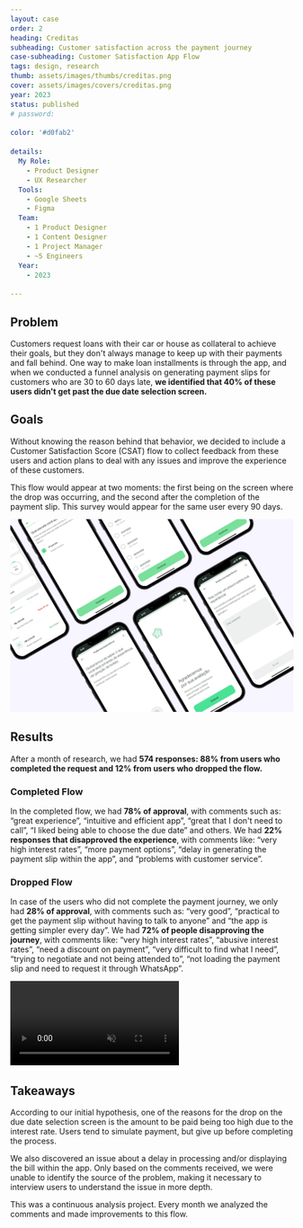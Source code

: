```yaml
---
layout: case
order: 2
heading: Creditas
subheading: Customer satisfaction across the payment journey
case-subheading: Customer Satisfaction App Flow
tags: design, research
thumb: assets/images/thumbs/creditas.png
cover: assets/images/covers/creditas.png
year: 2023
status: published
# password: 

color: '#d0fab2'

details:
  My Role:
    - Product Designer
    - UX Researcher
  Tools:
    - Google Sheets
    - Figma
  Team:
    - 1 Product Designer
    - 1 Content Designer
    - 1 Project Manager
    - ~5 Engineers
  Year:
    - 2023

---
```


## Problem
Customers request loans with their car or house as collateral to achieve their goals, but they don't always manage to keep up with their payments and fall behind.
One way to make loan installments is through the app, and when we conducted a funnel analysis on generating payment slips for customers who are 30 to 60 days late, **we identified that 40% of these users didn't get past the due date selection screen.**

## Goals
Without knowing the reason behind that behavior, we decided to include a Customer Satisfaction Score (CSAT) flow to collect feedback from these users and action plans to deal with any issues and improve the experience of these customers.

This flow would appear at two moments: the first being on the screen where the drop was occurring, and the second after the completion of the payment slip. This survey would appear for the same user every 90 days.

![Alt here](../assets/images/cases/csat-img-grande.jpg)

## Results
After a month of research, we had **574 responses: 88% from users who completed the request and 12% from users who dropped the flow.**

### Completed Flow
In the completed flow, we had **78% of approval**, with comments such as: “great experience”, “intuitive and efficient app”, “great that I don't need to call”, “I liked being able to choose the due date” and others.
We had **22% responses that disapproved the experience**, with comments like: “very high interest rates”, “more payment options”, “delay in generating the payment slip within the app”, and “problems with customer service”.

### Dropped Flow
In case of the users who did not complete the payment journey, we only had **28% of approval**, with comments such as: “very good”, “practical to get the payment slip without having to talk to anyone” and “the app is getting simpler every day”.
We had **72% of people disapproving the journey**, with comments like: “very high interest rates”, “abusive interest rates”, “need a discount on payment”, “very difficult to find what I need”, “trying to negotiate and not being attended to”, “not loading the payment slip and need to request it through WhatsApp”. 

<!-- ![Alt here](../assets/images/cases/csat-flow.png ) -->

<video autoplay muted loop playsinline>
  <source src="../assets/images/cases/csat-flow.mp4" type="video/mp4">
</video>

## Takeaways
According to our initial hypothesis, one of the reasons for the drop on the due date selection screen is the amount to be paid being too high due to the interest rate. Users tend to simulate payment, but give up before completing the process.

We also discovered an issue about a delay in processing and/or displaying the bill within the app. Only based on the comments received, we were unable to identify the source of the problem, making it necessary to interview users to understand the issue in more depth.

This was a continuous analysis project. Every month we analyzed the comments and made improvements to this flow.